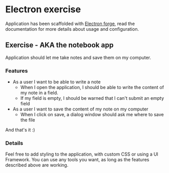 # Electron exercise

Application has been scaffolded with [Electron forge](https://www.electronforge.io/), read the documentation for more details about usage and configuration.

## Exercise - AKA the notebook app

Application should let me take notes and save them on my computer.

### Features

- As a user I want to be able to write a note
  - When I open the application, I should be able to write the content of my note in a field.
  - If my field is empty, I should be warned that I can't submit an empty field
- As a user I want to save the content of my note on my computer
  - When I click on save, a dialog window should ask me where to save the file
  
And that's it :)

### Details

Feel free to add styling to the application, with custom CSS or using a UI Framework.
You can use any tools you want, as long as the features described above are working.


